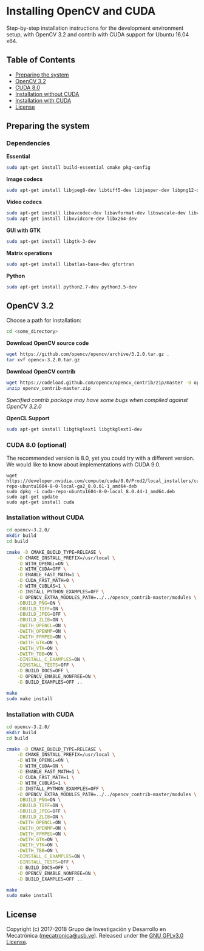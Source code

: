 # Installing OpenCV and CUDA 

Step-by-step installation instructions for the development environment setup, with OpenCV 3.2 and contrib with CUDA support for Ubuntu 16.04 x64.

## Table of Contents
- [Preparing the system](#preparing-the-system)
- [OpenCV 3.2](#opencv-32)
- [CUDA 8.0](#cuda-80-optional)
- [Installation without CUDA](#installation-without-cuda)
- [Installation with CUDA](#installation-with-cuda)
- [License](#license)

## Preparing the system

### Dependencies

**Essential**
```bash
sudo apt-get install build-essential cmake pkg-config
```
**Image codecs**
```bash
sudo apt-get install libjpeg8-dev libtiff5-dev libjasper-dev libpng12-dev
```

**Video codecs**
```bash
sudo apt-get install libavcodec-dev libavformat-dev libswscale-dev libv4l-dev
sudo apt-get install libxvidcore-dev libx264-dev
```

**GUI with GTK**
```bash
sudo apt-get install libgtk-3-dev
```

**Matrix operations**
```bash
sudo apt-get install libatlas-base-dev gfortran
```

**Python**
```bash
sudo apt-get install python2.7-dev python3.5-dev
```

## OpenCV 3.2
Choose a path for installation:
```bash
cd <some_directory>
```

**Download OpenCV source code**
```bash
wget https://github.com/opencv/opencv/archive/3.2.0.tar.gz .
tar xvf opencv-3.2.0.tar.gz 
```

**Download OpenCV contrib**
```bash
wget https://codeload.github.com/opencv/opencv_contrib/zip/master -O opencv_contrib-master.zip
unzip opencv_contrib-master.zip
```
*Specified contrib package may have some bugs when compiled against OpenCV 3.2.0*

**OpenCL Support**
```bash
sudo apt-get install libgtkglext1 libgtkglext1-dev
```

### CUDA 8.0 (optional)
The recommended version is 8.0, yet you could try with a different version. We would like to know about implementations with CUDA 9.0.
```bash-
wget https://developer.nvidia.com/compute/cuda/8.0/Prod2/local_installers/cuda-repo-ubuntu1604-8-0-local-ga2_8.0.61-1_amd64-deb
sudo dpkg -i cuda-repo-ubuntu1604-8-0-local_8.0.44-1_amd64.deb
sudo apt-get update
sudo apt-get install cuda
```

### Installation without CUDA
```bash
cd opencv-3.2.0/
mkdir build
cd build

cmake -D CMAKE_BUILD_TYPE=RELEASE \
    -D CMAKE_INSTALL_PREFIX=/usr/local \
    -D WITH_OPENGL=ON \
    -D WITH_CUDA=OFF \
    -D ENABLE_FAST_MATH=1 \
    -D CUDA_FAST_MATH=0 \
    -D WITH_CUBLAS=1 \
    -D INSTALL_PYTHON_EXAMPLES=OFF \
    -D OPENCV_EXTRA_MODULES_PATH=../../opencv_contrib-master/modules \
    -DBUILD_PNG=ON \
    -DBUILD_TIFF=ON \
    -DBUILD_JPEG=OFF \
    -DBUILD_ZLIB=ON \
    -DWITH_OPENCL=ON \
    -DWITH_OPENMP=ON \
    -DWITH_FFMPEG=ON \
    -DWITH_GTK=ON \
    -DWITH_VTK=ON \
    -DWITH_TBB=ON \
    -DINSTALL_C_EXAMPLES=ON \
    -DINSTALL_TESTS=OFF \
	-D BUILD_DOCS=OFF \
	-D OPENCV_ENABLE_NONFREE=ON \
    -D BUILD_EXAMPLES=OFF ..

make
sudo make install
```

### Installation with CUDA
```bash
cd opencv-3.2.0/
mkdir build
cd build

cmake -D CMAKE_BUILD_TYPE=RELEASE \
    -D CMAKE_INSTALL_PREFIX=/usr/local \
    -D WITH_OPENGL=ON \
    -D WITH_CUDA=ON \
    -D ENABLE_FAST_MATH=1 \
    -D CUDA_FAST_MATH=1 \
    -D WITH_CUBLAS=1 \
    -D INSTALL_PYTHON_EXAMPLES=OFF \
    -D OPENCV_EXTRA_MODULES_PATH=../../opencv_contrib-master/modules \
    -DBUILD_PNG=ON \
    -DBUILD_TIFF=ON \
    -DBUILD_JPEG=OFF \
    -DBUILD_ZLIB=ON \
    -DWITH_OPENCL=ON \
    -DWITH_OPENMP=ON \
    -DWITH_FFMPEG=ON \
    -DWITH_GTK=ON \
    -DWITH_VTK=ON \
    -DWITH_TBB=ON \
    -DINSTALL_C_EXAMPLES=ON \
    -DINSTALL_TESTS=OFF \
	-D BUILD_DOCS=OFF \
	-D OPENCV_ENABLE_NONFREE=ON \
    -D BUILD_EXAMPLES=OFF ..

make
sudo make install
```

## License

Copyright (c) 2017-2018 Grupo de Investigación y Desarrollo en Mecatrónica (<mecatronica@usb.ve>).
Released under the [GNU GPLv3.0 License](LICENSE). 
